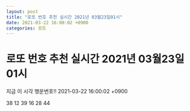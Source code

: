 ```yaml
---
layout: post
title: "로또 번호 추천 실시간 2021년 03월23일01시"
date: 2021-03-22 16:00:02 +0900
categories: 로또
---
```


# 로또 번호 추천 실시간 2021년 03월23일01시

지금 이 시각 행운번호!! 2021-03-22 16:00:02 +0900

 38  12  39  16  28  44 

